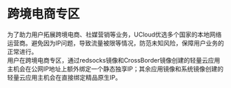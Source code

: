 # 跨境电商专区

为了助力用户拓展跨境电商、社媒营销等业务，UCloud优选多个国家的本地网络运营商。避免因为IP问题，导致流量被限等情况，防范未知风险，保障用户业务的正常进行。
<br>用户在跨境电商专区，通过redsocks镜像和CrossBorder镜像创建的轻量云应用主机会在公网IP地址上额外绑定一个静态独享IP；其余应用镜像和系统镜像创建的轻量云应用主机会在直接绑定精品原生IP。
